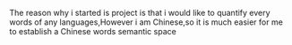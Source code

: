 The reason why i started is project is that i would like to quantify every words of any languages,However i am Chinese,so it is much easier for me to establish a Chinese words semantic space
